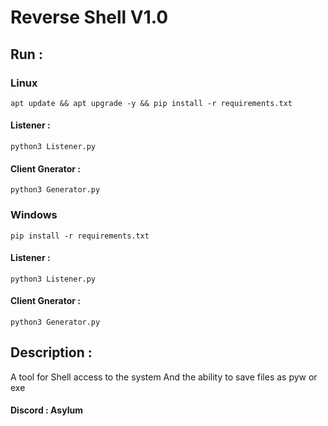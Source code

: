 # Reverse Shell V1.0
## Run : 
### Linux
```
apt update && apt upgrade -y && pip install -r requirements.txt
```
#### Listener : 
```
python3 Listener.py
```
#### Client Gnerator : 
```
python3 Generator.py
```
### Windows
```
pip install -r requirements.txt
```
#### Listener : 
```
python3 Listener.py
```
#### Client Gnerator : 
```
python3 Generator.py
```
## Description :
A tool for Shell access to the system
And the ability to save files as pyw or exe

#### Discord : Asylum
